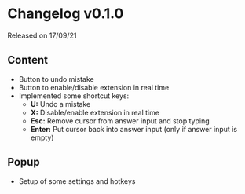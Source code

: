 # Changelog v0.1.0
Released on 17/09/21

## Content
- Button to undo mistake
- Button to enable/disable extension in real time
- Implemented some shortcut keys:
	- **U:** Undo a mistake
	- **X:** Disable/enable extension in real time
	- **Esc:** Remove cursor from answer input and stop typing
	- **Enter:** Put cursor back into answer input (only if answer input is empty)

## Popup
- Setup of some settings and hotkeys